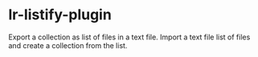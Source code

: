 # lr-listify-plugin
Export a collection as list of files in a text file.  Import a text file list of files and create a collection from the list.

